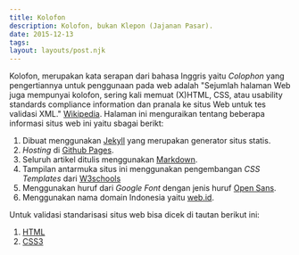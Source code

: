 ```yaml
---
title: Kolofon
description: Kolofon, bukan Klepon (Jajanan Pasar).
date: 2015-12-13
tags:
layout: layouts/post.njk
---
```

Kolofon, merupakan kata serapan dari bahasa Inggris yaitu *Colophon* yang pengertiannya untuk penggunaan pada web adalah "Sejumlah halaman Web juga mempunyai kolofon, sering kali memuat (X)HTML, CSS, atau usability standards compliance information dan pranala ke situs Web untuk tes validasi XML." [Wikipedia](https://id.wikipedia.org/wiki/Kolofon).
Halaman ini menguraikan tentang beberapa informasi situs web ini yaitu sbagai berikt:
1. Dibuat menggunakan [Jekyll](https://jekyllrb.com/) yang merupakan generator situs statis.
2. *Hosting* di [Github Pages](https://pages.github.com/).
3. Seluruh artikel ditulis menggunakan [Markdown](https://daringfireball.net/projects/markdown/).
4. Tampilan antarmuka situs ini menggunakan pengembangan *CSS Templates* dari [W3schools](https://www.w3schools.com/css/css_templates.asp)
5. Menggunakan huruf dari *Google Font* dengan jenis huruf [Open Sans](https://fonts.google.com/specimen/Open+Sans).
6. Menggunakan nama domain Indonesia yaitu [web.id](https://pandi.id/).

Untuk validasi standarisasi situs web bisa dicek di tautan berikut ini:
1. [HTML](https://validator.w3.org/)
2. [CSS3](https://jigsaw.w3.org/css-validator/)
